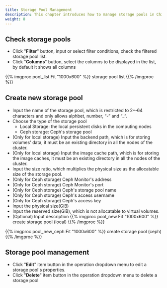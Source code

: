 ```yaml
---
title: Storage Pool Management
description: This chapter introduces how to manage storage pools in ChimeStack
weight: 8
---
```


## Check storage pools
  * Click "**Filter**" button, input or select filter conditions, check the filtered storage pool list.
  * Click "**Columns**" button, select the columns to be displayed in the list, by default it shows all columns

{{% imgproc pool_list Fit "1000x600" %}}
storage pool list
{{% /imgproc %}}

## Create new storage pool
  * Input the name of the storage pool, which is restricted to 2～64 characters and only allows alphbet, number, “-” and “_”.
  * Choose the type of the storage pool
    * Local Storage: the local persistent disks in the computing nodes
    * Ceph storage: Ceph's storage pool
  * (Only for local storage) Input the backend path, which is for storing volumes' data, it must be an existing directory in all the nodes of the cluster. 
  * (Only for local storage) Input the image cache path, which is for storing the image caches, it must be an existing directory in all the nodes of the cluster. 
  * Input the size ratio, which multiplies the physical size as the allocatable size of the storage pool.
  * (Only for Ceph storage) Ceph Monitor's address
  * (Only for Ceph storage) Ceph Monitor's port
  * (Only for Ceph storage) Ceph's storage pool name
  * (Only for Ceph storage) Ceph's access username
  * (Only for Ceph storage) Ceph's access key
  * Input the physical size(GiB)
  * Input the reserved size(GiB), which is not allocatable to virtual volumes. 
  * (Optional) Input description
{{% imgproc pool_new Fit "1000x600" %}}
create storage pool (local)
{{% /imgproc %}}

{{% imgproc pool_new_ceph Fit "1000x600" %}}
create storage pool (ceph)
{{% /imgproc %}}

## Storage pool management
  * Click "**Edit**" item button in the operation dropdown menu to edit a storage pool's properties.
  * Click "**Delete**" item button in the operation dropdown menu to delete a storage pool